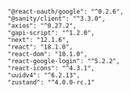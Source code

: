     "@react-oauth/google": "^0.2.6",
    "@sanity/client": "^3.3.0",
    "axios": "^0.27.2",
    "gapi-script": "^1.2.0",
    "next": "12.1.6",
    "react": "18.1.0",
    "react-dom": "18.1.0",
    "react-google-login": "^5.2.2",
    "react-icons": "^4.3.1",
    "uuidv4": "^6.2.13",
    "zustand": "^4.0.0-rc.1"